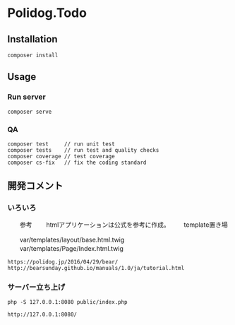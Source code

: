 # Polidog.Todo

## Installation

    composer install

## Usage

### Run server

    composer serve

### QA

    composer test     // run unit test
    composer tests    // run test and quality checks
    composer coverage // test coverage
    composer cs-fix   // fix the coding standard




## 開発コメント

### いろいろ
　　参考
　　htmlアプリケーションは公式を参考に作成。
　　template置き場

　　var/templates/layout/base.html.twig
　　var/templates/Page/Index.html.twig

    https://polidog.jp/2016/04/29/bear/
    http://bearsunday.github.io/manuals/1.0/ja/tutorial.html

### サーバー立ち上げ
    php -S 127.0.0.1:8080 public/index.php

    http://127.0.0.1:8080/
